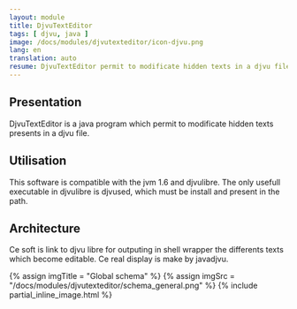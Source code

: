 ```yaml
---
layout: module
title: DjvuTextEditor
tags: [ djvu, java ]
image: /docs/modules/djvutexteditor/icon-djvu.png
lang: en
translation: auto
resume: DjvuTextEditor permit to modificate hidden texts in a djvu file.
---
```

Presentation
-----------------
DjvuTextEditor is a java program which permit to modificate hidden texts presents in a djvu file.

Utilisation
-----------
This software is compatible with the jvm 1.6 and djvulibre. The only usefull executable in djvulibre is djvused, which must be install and present in the path.

Architecture
-----------------
Ce soft is link to djvu libre for outputing in shell wrapper the differents texts which become editable. Ce real display is make by javadjvu.

{% assign imgTitle = "Global schema" %}
{% assign imgSrc = "/docs/modules/djvutexteditor/schema_general.png" %}
{% include partial_inline_image.html %}
